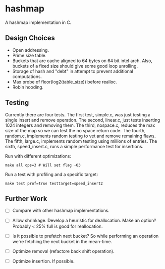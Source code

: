 
# hashmap
A hashmap implementation in C.

## Design Choices
 * Open addressing.
 * Prime size table.
 * Buckets that are cache aligned to 64 bytes on 64 bit intel arch.
   Also, buckets of a fixed size should give some good loop unrolling.
 * Storage of hash and "debt" in attempt to prevent additional computations.
 * Max probe of floor(log2(table_size)) before realloc.
 * Robin hooding.

## Testing
Currently there are four tests.
The first test, simple.c, was just testing a single insert and remove operation.
The second, linear.c, just tests inserting 1024 integers and removing them.
The third, nospace.c, reduces the max size of the map so we can test the no
space return code.
The fourth, random.c, implements random testing to vet and remove remaining flaws.
The fifth, large.c, implements random testing using millions of entries.
The sixth, speed_insert.c, runs a simple performance test for insertions.

Run with different optimizations:
```
make all ops=3 # Will set flag -O3
```
Run a test with profiling and a specific target:
```
make test prof=true testtarget=speed_insert2
```

## Further Work
 * [ ] Compare with other hashmap implementations.
 * [ ] Allow shrinkage. Develop a heuristic for deallocation. Make an option? Probably &lt; 25% full is good for reallocation.
 * [ ] Is it possible to prefetch next bucket? So while performing an operation 
   we're fetching the next bucket in the mean-time.
 * [ ] Optimize removal (refactore back shift operation).
 * [ ] Optimize insertion. If possible.

